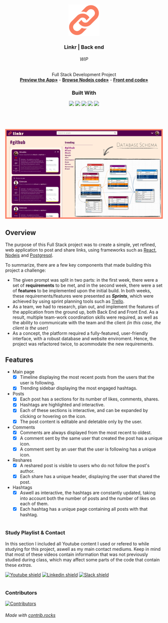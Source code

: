 <div id="top"></div>
<!-- PROJECT LOGO -->
<br />
<div align="center">
  <a href="https://github.com/NivaldoFarias/linkr-backend#readme">
    <img src="https://github.com/NivaldoFarias/linkr-frontend/blob/main/src/assets/logo.png" alt="Linkr logo" width="100">
  </a>

<h3 align="center">Linkr | Back end</h3>
  <h6 align="center">WIP</h6>
  <p align="center">
    Full Stack Development Project
    <br />
    <a href="https://linkr-fullstack.vercel.app/"><strong>Preview the App»</strong></a>
    -
    <a href="https://github.com/NivaldoFarias/linkr-backend/tree/main/src"><strong>Browse Nodejs code»</strong></a>
    -
    <a href="https://github.com/NivaldoFarias/linkr-frontend#readme"><strong>Front end code»</strong></a>
</div>

<div align="center">
  <h3 align="center">Built With</h3>

  <img src="https://img.shields.io/badge/Heroku-430098?style=for-the-badge&logo=heroku&logoColor=white" height="30px"/>
  <img src="https://img.shields.io/badge/PostgreSQL-316192?style=for-the-badge&logo=postgresql&logoColor=white" height="30px"/>
  <img src="https://img.shields.io/badge/Node.js-43853D?style=for-the-badge&logo=node.js&logoColor=white" height="30px"/>  
  <img src="https://img.shields.io/badge/Express.js-404D59?style=for-the-badge&logo=express.js&logoColor=white" height="30px"/>
  <img src="https://img.shields.io/badge/JWT-323330?style=for-the-badge&logo=json-web-tokens&logoColor=pink" height="30px"/>
  
</div>

#

<br />

[![Linkr Banner][banner]][github-profile]

## Overview

The purpose of this Full Stack project was to create a simple, yet refined, web application to post and share links, using frameworks such as [React](https://reactjs.org/), [Nodejs](https://nodejs.org/) and [Postgresql](https://www.postgresql.org/).

To summarize, there are a few key components that made building this project a challenge:

- The given prompt was split in two parts: in the first week, there were a set of **requirements** to be met, and in the second week, there were a set of **features** to be implemented upon the initial build. In both weeks, these requirements/features were presented as **_Sprints_**, which were achieved by using sprint planning tools such as [Trello](https://trello.com/).
- As a team, we had to research, plan out, and implement the features of the application from the ground up, both Back End and Front End. As a result, multiple team-work coordination skills were required, as well as the ability to communicate with the team and the client _(in this case, the client is the user)_
- As a concept, the platform required a fully-featured, user-friendly interface, with a robust database and website enviroment. Hence, the project was refactored twice, to acommodate the new requirements.

<!-- Features -->

## Features

- Main page
  - [x] Timeline displaying the most recent posts from the users that the user is following.
  - [x] Trending sidebar displaying the most engaged hashtags.
- Posts
  - [x] Each post has a sections for its number of likes, comments, shares.
  - [x] Hashtags are highlighted and interactive.
  - [x] Each of these sections is interactive, and can be expanded by clicking or hovering on the icon.
  - [x] The post content is editable and deletable only by the user.
- Comments
  - [x] Comments are always displayed from the most recent to oldest.
  - [x] A comment sent by the same user that created the post has a unique icon.
  - [x] A comment sent by an user that the user is following has a unique icon.
- Reshares
  - [x] A reshared post is visible to users who do not follow the post's author.
  - [x] Each share has a unique header, displaying the user that shared the post.
- Hashtags
  - [x] Aswell as interactive, the hashtags are constantly updated, taking into account both the number of posts and the number of likes on each of them.
  - [x] Each hashtag has a unique page containing all posts with that hashtag.

#

<!-- Study Playlist & Contact -->

### Study Playlist & Contact

In this section I included all Youtube content I used or refered to while studying for this project, aswell as my main contact mediums. Keep in mind that most of these videos contain information that was not previously studied during class, which may affect some parts of the code that contain these _extras_.

[![Youtube shield][youtube-shield]][youtube-url]
[![Linkedin shield][linkedin-shield]][linkedin-url]
[![Slack shield][slack-shield]][slack-url]

#

### Contributors

[![Contributors][contrib-rocks]][contrib-graph]

###### Made with [contrib.rocks](https://contrib.rocks)

#

<!-- MARKDOWN LINKS & IMAGES -->

[linkedin-shield]: https://img.shields.io/badge/-LinkedIn-black.svg?style=for-the-badge&logo=linkedin&colorB=blue
[linkedin-url]: https://www.linkedin.com/in/nivaldofarias/
[slack-shield]: https://img.shields.io/badge/Slack-4A154B?style=for-the-badge&logo=slack&logoColor=white
[slack-url]: https://driventurmas.slack.com/team/U02T6V2D8D8/
[youtube-shield]: https://img.shields.io/badge/YouTube-FF0000?style=for-the-badge&logo=youtube&logoColor=white
[youtube-url]: https://youtube.com/playlist?list=PLoZj33I2-ANTWqU331l3ZGlZV8I7rr5ZN
[contrib-graph]: https://github.com/NivaldoFarias/linkr-backend/graphs/contributors
[contrib-rocks]: https://contrib.rocks/image?repo=NivaldoFarias/linkr-backend
[banner]: https://github.com/NivaldoFarias/linkr-frontend/blob/main/src/assets/.github/linkr-showroom-alt.png?raw=true
[github-profile]: https://github.com/NivaldoFarias/linkr-frontend#readme
